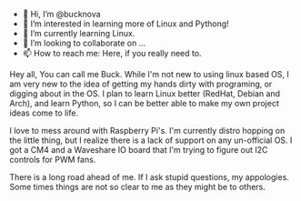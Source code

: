 - 👋 Hi, I’m @bucknova
- 👀 I’m interested in learning more of Linux and Pythong!
- 🌱 I’m currently learning Linux.
- 💞️ I’m looking to collaborate on ...
- 📫 How to reach me: Here, if you really need to.

<!---
bucknova/bucknova is a ✨ special ✨ repository because its `README.md` (this file) appears on your GitHub profile.
You can click the Preview link to take a look at your changes.
--->
Hey all,
You can call me Buck. While I'm not new to using linux based OS, I am very new to the idea of getting my hands dirty with programing, or digging about in the OS.
I plan to learn Linux better (RedHat, Debian and Arch), and learn Python, so I can be better able to make my own project ideas come to life.

I love to mess around with Raspberry Pi's. I'm currently distro hopping on the little thing, but I realize there is a lack of support on any un-official OS.
I got a CM4 and a Waveshare IO board that I'm trying to figure out I2C controls for PWM fans.

There is a long road ahead of me. If I ask stupid questions, my appologies. Some times things are not so clear to me as they might be to others.

